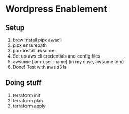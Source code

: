# Wordpress Enablement

## Setup

1. brew install pipx awscli
2. pipx ensurepath
3. pipx install awsume
4. Set up aws cli credentials and config files
5. awsume [iam-user-name] (in my case, awsume tom)
6. Done! Test with aws s3 ls

## Doing stuff

1. terraform init
2. terraform plan
3. terraform apply